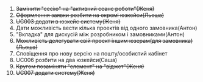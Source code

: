 1. ~~Замінити "сесію" на "активний сеанс роботи"(Женя)~~
2. ~~Оформлення заявки розбити на окремі юзкейси(Льоша)~~
3. ~~UC003 додати в юзкейс систему(Женя)~~
4. Дати можливість вести кілька проектів від одного замовника(Антон)
5. "Вкладка" для дискусій між розробником і замовниками(Антон)
6. ~~Можливість делегувати свій проект іншим юзерам(для замовника)(Льоша)~~
7. Сповіщення про нову версію на пошту/особистий кабінет
8. UC006 розбити на два юзкейси(Саша)
9. ~~Кругом позаміняти "елемент" на "віджет"(Женя)~~
10. ~~UC007 додати систему(Женя)~~
